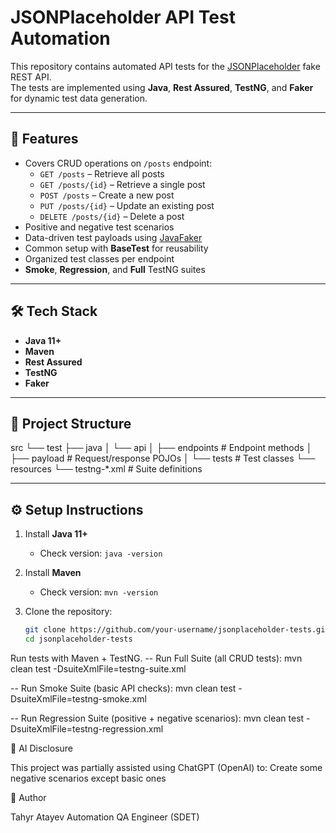 # JSONPlaceholder API Test Automation

This repository contains automated API tests for the [JSONPlaceholder](https://jsonplaceholder.typicode.com/) fake REST API.  
The tests are implemented using **Java**, **Rest Assured**, **TestNG**, and **Faker** for dynamic test data generation.

---

## 📌 Features
- Covers CRUD operations on `/posts` endpoint:
    - `GET /posts` – Retrieve all posts
    - `GET /posts/{id}` – Retrieve a single post
    - `POST /posts` – Create a new post
    - `PUT /posts/{id}` – Update an existing post
    - `DELETE /posts/{id}` – Delete a post
- Positive and negative test scenarios
- Data-driven test payloads using [JavaFaker](https://github.com/DiUS/java-faker)
- Common setup with **BaseTest** for reusability
- Organized test classes per endpoint
- **Smoke**, **Regression**, and **Full** TestNG suites

---

## 🛠️ Tech Stack
- **Java 11+**
- **Maven**
- **Rest Assured**
- **TestNG**
- **Faker**

---

## 📂 Project Structure
src
└── test
├── java
│ └── api
│ ├── endpoints # Endpoint methods
│ ├── payload # Request/response POJOs
│ └── tests # Test classes
└── resources
└── testng-*.xml # Suite definitions


---

## ⚙️ Setup Instructions
1. Install **Java 11+**
    - Check version: `java -version`

2. Install **Maven**
    - Check version: `mvn -version`

3. Clone the repository:
   ```bash
   git clone https://github.com/your-username/jsonplaceholder-tests.git
   cd jsonplaceholder-tests
Run tests with Maven + TestNG.
-- Run Full Suite (all CRUD tests):
mvn clean test -DsuiteXmlFile=testng-suite.xml

-- Run Smoke Suite (basic API checks):
mvn clean test -DsuiteXmlFile=testng-smoke.xml

-- Run Regression Suite (positive + negative scenarios):
mvn clean test -DsuiteXmlFile=testng-regression.xml

🤖 AI Disclosure

This project was partially assisted using ChatGPT (OpenAI) to:
Create some negative scenarios except basic ones


📧 Author

Tahyr Atayev
Automation QA Engineer (SDET)
